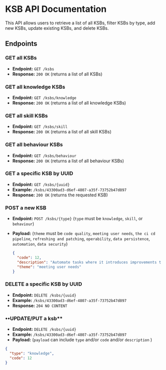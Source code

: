 # KSB API Documentation

This API allows users to retrieve a list of all KSBs, filter KSBs by type, add new KSBs, update existing KSBs, and delete KSBs.


## Endpoints  

### **GET all KSBs**  
- **Endpoint:** `GET /ksbs`  
- **Response:** `200 OK` (returns a list of all KSBs)  

### **GET all knowledge KSBs**  
- **Endpoint:** `GET /ksbs/knowledge`  
- **Response:** `200 OK` (returns a list of all knowledge KSBs)  

### **GET all skill KSBs**  
- **Endpoint:** `GET /ksbs/skill`  
- **Response:** `200 OK` (returns a list of all skill KSBs)  

### **GET all behaviour KSBs**  
- **Endpoint:** `GET /ksbs/behaviour`  
- **Response:** `200 OK` (returns a list of all behaviour KSBs)  

### **GET a specific KSB by UUID**  
- **Endpoint:** `GET /ksbs/{uuid}`  
- **Example:** `/ksbs/43300ad3-d6ef-4807-a35f-73752b47d897`  
- **Response:** `200 OK` (returns the requested KSB)  

### **POST a new KSB**  
- **Endpoint:** `POST /ksbs/{type}` (`type` must be `knowledge`, `skill`, or `behaviour`)  
- **Payload:**   (`theme` must be `code quality`, `meeting user needs`, `the ci cd pipeline`, `refreshing and patching`, `operability`, `data persistence`, `automation`, `data security`)

  ```json
  {
    "code": 12,
    "description": "Automate tasks where it introduces improvements to the efficiency of business processes and reduces waste, considering the effort and cost of automation.",
    "theme": "meeting user needs"
  }

### **DELETE a specific KSB by UUID** 
- **Endpoint:** `DELETE /ksbs/{uuid}`
- **Example:** `/ksbs/43300ad3-d6ef-4807-a35f-73752b47d897`  
- **Response:** `204 NO CONTENT`

### ••UPDATE/PUT a ksb**
- **Endpoint:** `DELETE /ksbs/{uuid}`
- **Example:** `/ksbs/43300ad3-d6ef-4807-a35f-73752b47d897`  
- **Payload:** (`payload` can include `type` and/or `code` and/or `description` )
```json
{
  "type": "knowledge", 
  "code": 12
}
```
